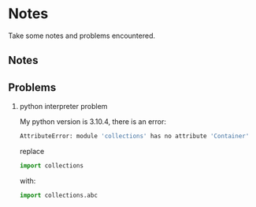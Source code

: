 # Notes
Take some notes and problems encountered.

## Notes


## Problems
1. python interpreter problem

    My python version is 3.10.4, there is an error: 
    ```bash
    AttributeError: module 'collections' has no attribute 'Container'
    ```
    replace
    ```python
    import collections
    ```
    with:
    ```python
    import collections.abc
    ```